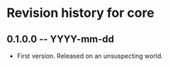 # Revision history for core

## 0.1.0.0 -- YYYY-mm-dd

- First version. Released on an unsuspecting world.
